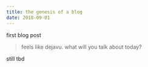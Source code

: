 ```yaml
---
title: the genesis of a blog
date: 2018-09-01
---
```


first blog post

> feels like dejavu.  what will you talk about today?

still tbd
